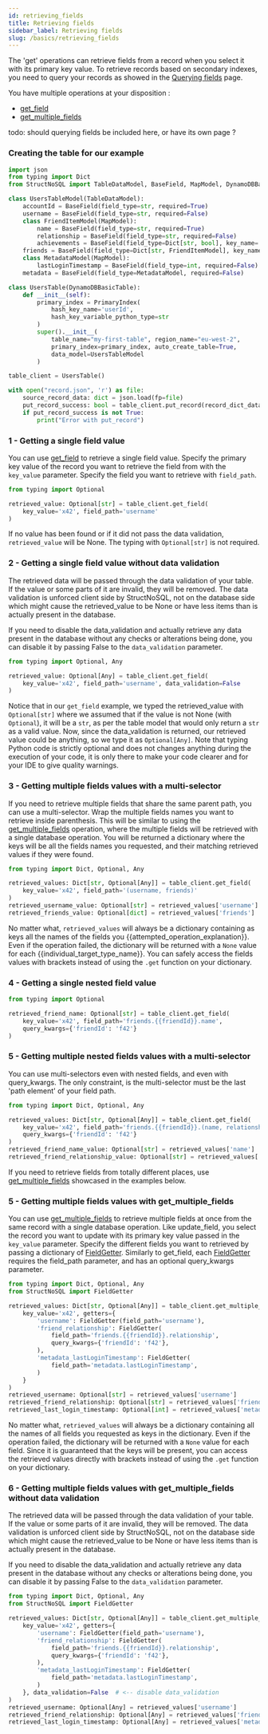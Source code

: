 ```yaml
---
id: retrieving_fields
title: Retrieving fields
sidebar_label: Retrieving fields
slug: /basics/retrieving_fields
---
```


The 'get' operations can retrieve fields from a record when you select it with its primary key value. To retrieve 
records based on secondary indexes, you need to query your records as showed in the 
[Querying fields](../basics/querying_fields.md) page.

You have multiple operations at your disposition :

- [get_field](../api/get_field.md)
- [get_multiple_fields](../api/get_multiple_fields.md)

todo: should querying fields be included here, or have its own page ?


### Creating the table for our example
```python
import json
from typing import Dict
from StructNoSQL import TableDataModel, BaseField, MapModel, DynamoDBBasicTable, PrimaryIndex

class UsersTableModel(TableDataModel):
    accountId = BaseField(field_type=str, required=True)
    username = BaseField(field_type=str, required=False)
    class FriendItemModel(MapModel):
        name = BaseField(field_type=str, required=True)
        relationship = BaseField(field_type=str, required=False)
        achievements = BaseField(field_type=Dict[str, bool], key_name='achievementKeyName', required=False)
    friends = BaseField(field_type=Dict[str, FriendItemModel], key_name='friendId', required=False)
    class MetadataModel(MapModel):
        lastLoginTimestamp = BaseField(field_type=int, required=False)
    metadata = BaseField(field_type=MetadataModel, required=False)

class UsersTable(DynamoDBBasicTable):
    def __init__(self):
        primary_index = PrimaryIndex(
            hash_key_name='userId', 
            hash_key_variable_python_type=str
        )
        super().__init__(
            table_name="my-first-table", region_name="eu-west-2", 
            primary_index=primary_index, auto_create_table=True,
            data_model=UsersTableModel
        )

table_client = UsersTable()

with open("record.json", 'r') as file:
    source_record_data: dict = json.load(fp=file)
    put_record_success: bool = table_client.put_record(record_dict_data=source_record_data)
    if put_record_success is not True:
        print("Error with put_record")
```


### 1 - Getting a single field value
You can use [get_field](../api/get_field.md) to retrieve a single field value.
Specify the primary key value of the record you want to retrieve the field from with the ```key_value``` parameter.
Specify the field you want to retrieve with ```field_path```.
```python
from typing import Optional

retrieved_value: Optional[str] = table_client.get_field(
    key_value='x42', field_path='username'
)
```
If no value has been found or if it did not pass the data validation, ```retrieved_value``` will be None.
The typing with ```Optional[str]``` is not required.


### 2 - Getting a single field value without data validation
The retrieved data will be passed through the data validation of your table. If the value or
some parts of it are invalid, they will be removed. The data validation is unforced client side by StructNoSQL, not on 
the database side which might cause the retrieved_value to be None or have less items than is actually present in the 
database.

If you need to disable the data_validation and actually retrieve any data present in the database without any checks or
alterations being done, you can disable it by passing False to the ```data_validation``` parameter.
```python
from typing import Optional, Any

retrieved_value: Optional[Any] = table_client.get_field(
    key_value='x42', field_path='username', data_validation=False
)
```
Notice that in our ```get_field``` example, we typed the retrieved_value with ```Optional[str]``` where we assumed that
if the value is not None (with ```Optional```), it will be a ```str```, as per the table model that would only return a 
```str``` as a valid value. Now, since the data_validation is returned, our retrieved value could be anything, so we
type it as ```Optional[Any]```. Note that typing Python code is strictly optional and does not changes anything during
the execution of your code, it is only there to make your code clearer and for your IDE to give quality warnings.


### 3 - Getting multiple fields values with a multi-selector
If you need to retrieve multiple fields that share the same parent path, you can use a multi-selector.
Wrap the multiple fields names you want to retrieve inside parenthesis. This will be similar to using the 
[get_multiple_fields](../api/get_multiple_fields) operation, where the multiple fields will be retrieved with a
single database operation. 
You will be returned a dictionary where the keys will be all the fields names you requested, and their matching 
retrieved values if they were found.
```python
from typing import Dict, Optional, Any

retrieved_values: Dict[str, Optional[Any]] = table_client.get_field(
    key_value='x42', field_path='(username, friends)'
)
retrieved_username_value: Optional[str] = retrieved_values['username']
retrieved_friends_value: Optional[dict] = retrieved_values['friends']
```
No matter what, ```retrieved_values``` will always be a dictionary containing as keys all the names of the 
fields you {{attempted_operation_explanation}}. 
Even if the operation failed, the dictionary will be returned with a ```None``` value for each 
{{individual_target_type_name}}.
You can safely access the fields values with brackets instead of using the ```.get``` function on your dictionary.



### 4 - Getting a single nested field value
```python
from typing import Optional

retrieved_friend_name: Optional[str] = table_client.get_field(
    key_value='x42', field_path='friends.{{friendId}}.name',
    query_kwargs={'friendId': 'f42'}
)
```

### 5 - Getting multiple nested fields values with a multi-selector
You can use multi-selectors even with nested fields, and even with query_kwargs.
The only constraint, is the multi-selector must be the last 'path element' of your field path.
```python
from typing import Dict, Optional, Any

retrieved_values: Dict[str, Optional[Any]] = table_client.get_field(
    key_value='x42', field_path='friends.{{friendId}}.(name, relationship)',
    query_kwargs={'friendId': 'f42'}
)
retrieved_friend_name_value: Optional[str] = retrieved_values['name']
retrieved_friend_relationship_value: Optional[str] = retrieved_values['relationship']
```
If you need to retrieve fields from totally different places, use [get_multiple_fields](../api/get_multiple_fields)
showcased in the examples below.


### 5 - Getting multiple fields values with get_multiple_fields
You can use [get_multiple_fields](../api/get_multiple_fields) to retrieve multiple fields at once from the same 
record with a single database operation.
Like update_field, you select the record you want to update with its primary key value passed in the ```key_value``` 
parameter.
Specify the different fields you want to retrieved by passing a dictionary of [FieldGetter](../api/FieldGetter).
Similarly to get_field, each [FieldGetter](../api/FieldGetter) requires the field_path parameter, and has an optional 
query_kwargs parameter.
```python
from typing import Dict, Optional, Any
from StructNoSQL import FieldGetter

retrieved_values: Dict[str, Optional[Any]] = table_client.get_multiple_fields(
    key_value='x42', getters={
        'username': FieldGetter(field_path='username'),
        'friend_relationship': FieldGetter(
            field_path='friends.{{friendId}}.relationship', 
            query_kwargs={'friendId': 'f42'}, 
        ),
        'metadata_lastLoginTimestamp': FieldGetter(
            field_path='metadata.lastLoginTimestamp', 
        )
    }
)
retrieved_username: Optional[str] = retrieved_values['username']
retrieved_friend_relationship: Optional[str] = retrieved_values['friend_relationship']
retrieved_last_login_timestamp: Optional[int] = retrieved_values['metadata_lastLoginTimestamp']
```
No matter what, ```retrieved_values``` will always be a dictionary containing all the names of
all fields you requested as keys in the dictionary. 
Even if the operation failed, the dictionary will be returned with a ```None``` value for each field.
Since it is guaranteed that the keys will be present, you can access the retrieved values directly with brackets instead 
of using the ```.get``` function on your dictionary.


### 6 - Getting multiple fields values with get_multiple_fields without data validation
The retrieved data will be passed through the data validation of your table. If the value or
some parts of it are invalid, they will be removed. The data validation is unforced client side by StructNoSQL, not on 
the database side which might cause the retrieved_value to be None or have less items than is actually present in the 
database.

If you need to disable the data_validation and actually retrieve any data present in the database without any checks or
alterations being done, you can disable it by passing False to the ```data_validation``` parameter.
```python
from typing import Dict, Optional, Any
from StructNoSQL import FieldGetter

retrieved_values: Dict[str, Optional[Any]] = table_client.get_multiple_fields(
    key_value='x42', getters={
        'username': FieldGetter(field_path='username'),
        'friend_relationship': FieldGetter(
            field_path='friends.{{friendId}}.relationship', 
            query_kwargs={'friendId': 'f42'}, 
        ),
        'metadata_lastLoginTimestamp': FieldGetter(
            field_path='metadata.lastLoginTimestamp', 
        )
    }, data_validation=False  # <-- disable data_validation
)
retrieved_username: Optional[Any] = retrieved_values['username']
retrieved_friend_relationship: Optional[Any] = retrieved_values['friend_relationship']
retrieved_last_login_timestamp: Optional[Any] = retrieved_values['metadata_lastLoginTimestamp']
```